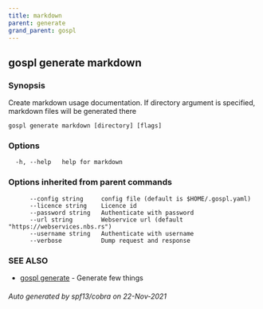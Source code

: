 ```yaml
---
title: markdown
parent: generate
grand_parent: gospl
---
```

## gospl generate markdown



### Synopsis

Create markdown usage documentation.
If directory argument is specified, markdown files will be generated there


```
gospl generate markdown [directory] [flags]
```

### Options

```
  -h, --help   help for markdown
```

### Options inherited from parent commands

```
      --config string     config file (default is $HOME/.gospl.yaml)
      --licence string    Licence id
      --password string   Authenticate with password
      --url string        Webservice url (default "https://webservices.nbs.rs")
      --username string   Authenticate with username
      --verbose           Dump request and response
```

### SEE ALSO

* [gospl generate](index.md)	 - Generate few things

###### Auto generated by spf13/cobra on 22-Nov-2021
